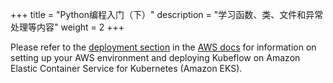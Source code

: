 +++
title = "Python编程入门（下）"
description = "学习函数、类、文件和异常处理等内容"
weight = 2
+++

Please refer to the [deployment section](/docs/aws/deploy) in the
[AWS docs](/docs/aws/) for information on setting up your AWS environment and deploying Kubeflow on Amazon Elastic Container Service for Kubernetes (Amazon EKS).
